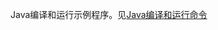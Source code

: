 Java编译和运行示例程序。见[Java编译和运行命令](https://blog.afauria.xyz/2022/04/14/note-2022-04-14-Java%E7%BC%96%E8%AF%91%E5%92%8C%E8%BF%90%E8%A1%8C%E5%91%BD%E4%BB%A4/)